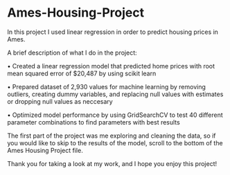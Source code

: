 # Ames-Housing-Project
In this project I used linear regression in order to predict housing prices in Ames.

A brief description of what I do in the project:

• Created a linear regression model that predicted home prices with root mean squared error of $20,487 by using scikit learn

• Prepared dataset of 2,930 values for machine learning by removing outliers, creating dummy variables, and replacing null values with estimates or dropping null values as neccesary

• Optimized model performance by using GridSearchCV to test 40 different parameter combinations to find parameters with best results

The first part of the project was me exploring and cleaning the data, so if you would like to skip to the results of the model, scroll to the bottom of the Ames Housing Project file.

Thank you for taking a look at my work, and I hope you enjoy this project!
